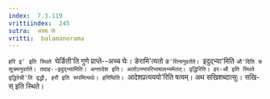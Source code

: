```yaml
---
index:  7.3.119
vrittiindex:  245
sutra:  अच्च घेः
vritti:  balamanorama 
---
```


`हरि इ' इति स्थिते `घेर्ङिती'ति गुणे प्राप्ते--अच्च घेः। ङेरामि'त्यतो `ङे'रित्यनुवर्तते। `इदुद्भ्या'मिति `औ'दिति च सूत्रमनुवर्तते। तदाह--इदुद्भ्यामिति। अन्तादेश इति। अलोऽन्त्यपरिभाषालभ्यमेतत्। वृद्धिरिति। हर-औ इति स्थिते वृद्धिरेची'ति वृद्धौ, हरौ इति रूपमित्यर्थः। हरिष्विति। `आदेशप्रत्यययो'रिति षत्वम्। अथ सखिशब्दात्सुः। सखि-स् इति स्थिते।


